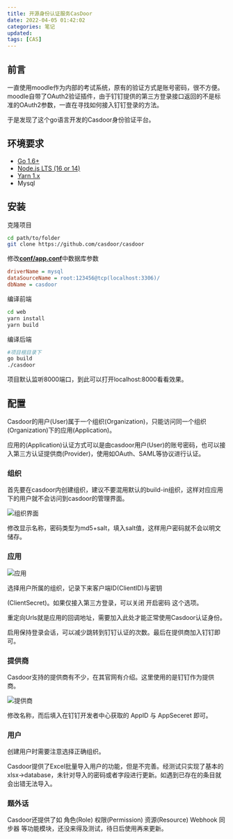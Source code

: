 ```yaml
---
title: 开源身份认证服务CasDoor
date: 2022-04-05 01:42:02
categories: 笔记
updated:
tags: [CAS]
---
```


## 前言

一直使用moodle作为内部的考试系统，原有的验证方式是账号密码，很不方便。moodle自带了OAuth2验证插件，由于钉钉提供的第三方登录接口返回的不是标准的OAuth2参数，一直在寻找如何接入钉钉登录的方法。

于是发现了这个go语言开发的Casdoor身份验证平台。

<!-- more -->

## 环境要求

- [Go 1.6+](https://go.dev/dl/)
- [Node.js LTS (16 or 14)](https://nodejs.org/)
- [Yarn 1.x](https://classic.yarnpkg.com/en/docs/install)
- Mysql

## 安装

克隆项目

```bash
cd path/to/folder
git clone https://github.com/casdoor/casdoor
```

修改[**conf/app.conf**](https://github.com/casdoor/casdoor/blob/master/conf/app.conf)中数据库参数

```ini
driverName = mysql
dataSourceName = root:123456@tcp(localhost:3306)/
dbName = casdoor
```

编译前端

```bash
cd web
yarn install
yarn build
```

编译后端

```bash
#项目根目录下
go build
./casdoor
```

项目默认监听8000端口，到此可以打开localhost:8000看看效果。

## 配置

Casdoor的用户(User)属于一个组织(Organization)，只能访问同一个组织(Organization)下的应用(Application)。

应用的(Application)认证方式可以是由casdoor用户(User)的账号密码，也可以接入第三方认证提供商(Provider)，使用如OAuth、SAML等协议进行认证。

### 组织

首先要在casdoor内创建组织，建议不要混用默认的build-in组织，这样对应应用下的用户就不会访问到casdoor的管理界面。

![组织界面](https://cdn.gamesme.cn/uPic/2022/04/05/XH8sdQWQMXd6.png)

修改显示名称，密码类型为md5+salt，填入salt值，这样用户密码就不会以明文储存。

### 应用

![应用](https://cdn.gamesme.cn/uPic/2022/04/05/EL28rccasdoor-application.png)

选择用户所属的组织，记录下来客户端ID(ClientID)与密钥

(ClientSecret)。如果仅接入第三方登录，可以关闭 开启密码 这个选项。

重定向Urls就是应用的回调地址，需要加入此处才能正常使用Casdoor认证身份。

启用保持登录会话，可以减少跳转到钉钉认证的次数。最后在提供商加入钉钉即可。

### 提供商

Casdoor支持的提供商有不少，在其官网有介绍。这里使用的是钉钉作为提供商。

![提供商](https://cdn.gamesme.cn/uPic/2022/04/05/ld0Rz1GjLnc0.png)

修改名称，而后填入在钉钉开发者中心获取的 AppID 与 AppSeceret 即可。

### 用户

创建用户时需要注意选择正确组织。

Casdoor提供了Excel批量导入用户的功能，但是不完善。经测试只实现了基本的xlsx->database，未针对导入的密码或者字段进行更新。如遇到已存在的条目就会出错无法导入。

### 题外话

Casdoor还提供了如 角色(Role) 权限(Permission) 资源(Resource) Webhook 同步器 等功能模块，还没来得及测试，待日后使用再来更新。
